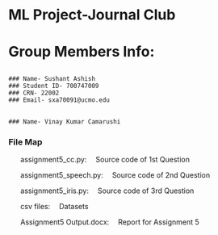 # ML Project-Journal Club
 # Group Members Info:
  ## 
    ### Name- Sushant Ashish
    ### Student ID- 700747009
    ### CRN- 22002
    ### Email- sxa70091@ucmo.edu
  ##
    ### Name- Vinay Kumar Camarushi
  
  
  
  ### File Map
   <ul>assignment5_cc.py: &emsp;Source code of 1st Question</ul>
   <ul>assignment5_speech.py: &emsp;Source code of 2nd Question</ul>
   <ul>assignment5_iris.py: &emsp;Source code of 3rd Question</ul>
   <ul>csv files: &emsp;Datasets</ul>
   <ul>Assignment5 Output.docx: &emsp;Report for Assignment 5</ul>
